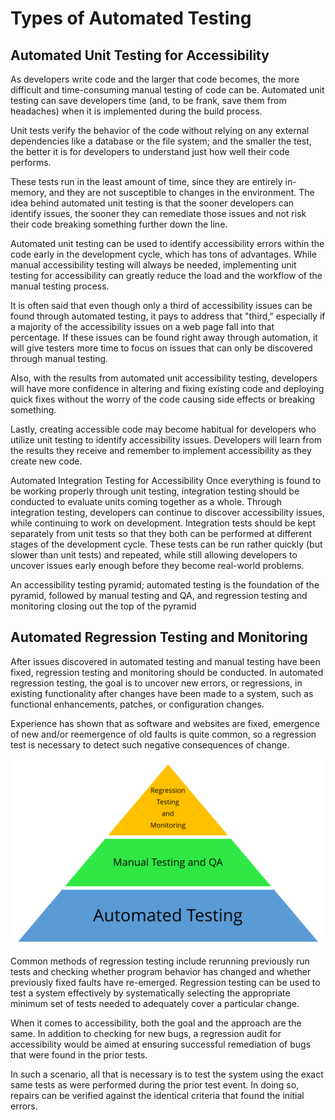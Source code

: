 # Types of Automated Testing

## Automated Unit Testing for Accessibility

As developers write code and the larger that code becomes, the more difficult and time-consuming manual testing of code can be. Automated unit testing can save developers time (and, to be frank, save them from headaches) when it is implemented during the build process.

Unit tests verify the behavior of the code without relying on any external dependencies like a database or the file system; and the smaller the test, the better it is for developers to understand just how well their code performs.

These tests run in the least amount of time, since they are entirely in-memory, and they are not susceptible to changes in the environment. The idea behind automated unit testing is that the sooner developers can identify issues, the sooner they can remediate those issues and not risk their code breaking something further down the line.

Automated unit testing can be used to identify accessibility errors within the code early in the development cycle, which has tons of advantages. While manual accessibility testing will always be needed, implementing unit testing for accessibility can greatly reduce the load and the workflow of the manual testing process.

It is often said that even though only a third of accessibility issues can be found through automated testing, it pays to address that "third," especially if a majority of the accessibility issues on a web page fall into that percentage. If these issues can be found right away through automation, it will give testers more time to focus on issues that can only be discovered through manual testing.

Also, with the results from automated unit accessibility testing, developers will have more confidence in altering and fixing existing code and deploying quick fixes without the worry of the code causing side effects or breaking something.

Lastly, creating accessible code may become habitual for developers who utilize unit testing to identify accessibility issues. Developers will learn from the results they receive and remember to implement accessibility as they create new code.

Automated Integration Testing for Accessibility
Once everything is found to be working properly through unit testing, integration testing should be conducted to evaluate units coming together as a whole. Through integration testing, developers can continue to discover accessibility issues, while continuing to work on development. Integration tests should be kept separately from unit tests so that they both can be performed at different stages of the development cycle. These tests can be run rather quickly (but slower than unit tests) and repeated, while still allowing developers to uncover issues early enough before they become real-world problems.

An accessibility testing pyramid; automated testing is the foundation of the pyramid, followed by manual testing and QA, and regression testing and monitoring closing out the top of the pyramid

## Automated Regression Testing and Monitoring

After issues discovered in automated testing and manual testing have been fixed, regression testing and monitoring should be conducted. In automated regression testing, the goal is to uncover new errors, or regressions, in existing functionality after changes have been made to a system, such as functional enhancements, patches, or configuration changes.

Experience has shown that as software and websites are fixed, emergence of new and/or reemergence of old faults is quite common, so a regression test is necessary to detect such negative consequences of change.

![A11y tests pyramid](accessibilitytestspyramid.png)

Common methods of regression testing include rerunning previously run tests and checking whether program behavior has changed and whether previously fixed faults have re-emerged. Regression testing can be used to test a system effectively by systematically selecting the appropriate minimum set of tests needed to adequately cover a particular change.

When it comes to accessibility, both the goal and the approach are the same. In addition to checking for new bugs, a regression audit for accessibility would be aimed at ensuring successful remediation of bugs that were found in the prior tests.

In such a scenario, all that is necessary is to test the system using the exact same tests as were performed during the prior test event. In doing so, repairs can be verified against the identical criteria that found the initial errors.

